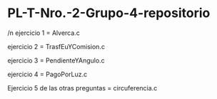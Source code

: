 # PL-T-Nro.-2-Grupo-4-repositorio
/n
ejercicio 1 = Alverca.c

ejercicio 2 = TrasfEuYComision.c

ejercicio 3 = PendienteYAngulo.c

ejercicio 4 = PagoPorLuz.c

Ejercicio 5 de las otras preguntas = circuferencia.c
